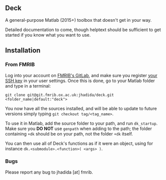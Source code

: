 ## Deck

A general-purpose Matlab (2015+) toolbox that doesn't get in your way.

Detailed documentation to come, though helptext should be sufficient to get started if you know what you want to use.

## Installation

### From FMRIB

Log into your account on [FMRIB's GitLab](https://git.fmrib.ox.ac.uk), and make sure you register [your SSH key](https://git.fmrib.ox.ac.uk/help/ssh/README) in your user settings.
Once this is done, go to your Matlab folder and type in a terminal:
```
git clone git@git.fmrib.ox.ac.uk:jhadida/deck.git <folder_name|default:"deck">
```
You now have all the sources installed, and will be able to update to future versions simply typing `git checkout tag/<tag_name>`.

To use it in Matlab, add the source folder to your path, and run `dk_startup`. 
Make sure you **DO NOT** use `genpath` when adding to the path; the folder containing `+dk` should be on your path, not the folder `+dk` itself.

You can then use all of Deck's functions as if it were an object, using for instance `dk.<submodule>.<function>( <args> )`.

### Bugs

Please report any bug to jhadida [at] fmrib.

